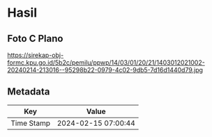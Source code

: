 # Hasil

## Foto C Plano

https://sirekap-obj-formc.kpu.go.id/5b2c/pemilu/ppwp/14/03/01/20/21/1403012021002-20240214-213016--95298b22-0979-4c02-9db5-7d16d1440d79.jpg


## Metadata

| Key        | Value               |
| ---------- | ------------------- |
| Time Stamp | 2024-02-15 07:00:44 |



